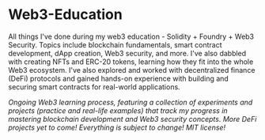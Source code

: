 # Web3-Education
All things I've done during my web3 education - Solidity + Foundry + Web3 Security. Topics include blockchain fundamentals, smart contract development, dApp creation, Web3 security, and more. I've also dabbled with creating NFTs and ERC-20 tokens, learning how they fit into the whole Web3 ecosystem. I've also explored and worked with decentralized finance (DeFi) protocols and gained hands-on experience with building and securing smart contracts for real-world applications.

<i>Ongoing Web3 learning process, featuring a collection of experiments and projects (practice and real-life examples) that track my progress in mastering blockchain development and Web3 security concepts. More DeFi projects yet to come! Everything is subject to change! MIT license!</i>
